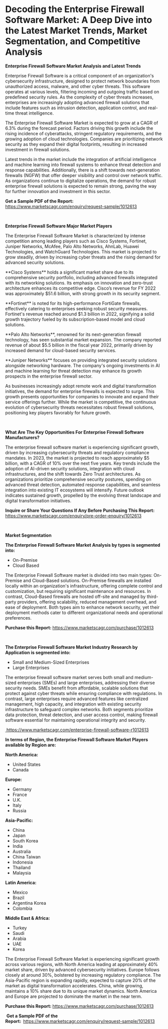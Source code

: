 <p><h1>Decoding the Enterprise Firewall Software Market: A Deep Dive into the Latest Market Trends, Market Segmentation, and Competitive Analysis</h1></p><p><strong>Enterprise Firewall Software Market Analysis and Latest Trends</strong></p>
<p><p>Enterprise Firewall Software is a critical component of an organization's cybersecurity infrastructure, designed to protect network boundaries from unauthorized access, malware, and other cyber threats. This software operates at various levels, filtering incoming and outgoing traffic based on predefined security rules. As the complexity of cyber threats increases, enterprises are increasingly adopting advanced firewall solutions that include features such as intrusion detection, application control, and real-time threat intelligence.</p><p>The Enterprise Firewall Software Market is expected to grow at a CAGR of 6.3% during the forecast period. Factors driving this growth include the rising incidence of cyberattacks, stringent regulatory requirements, and the growing adoption of cloud technologies. Companies are prioritizing network security as they expand their digital footprints, resulting in increased investment in firewall solutions.</p><p>Latest trends in the market include the integration of artificial intelligence and machine learning into firewall systems to enhance threat detection and response capabilities. Additionally, there is a shift towards next-generation firewalls (NGFW) that offer deeper visibility and control over network traffic. As organizations continue to digitalize operations, the demand for robust enterprise firewall solutions is expected to remain strong, paving the way for further innovation and investment in this sector.</p></p>
<p><strong>Get a Sample PDF of the Report:&nbsp;</strong> <a href="https://www.marketscagr.com/enquiry/request-sample/1012613?utm_campaign=3586&utm_medium=2&utm_source=Github&utm_content=ia&utm_term=17042025&utm_id=enterprise-firewall-software">https://www.marketscagr.com/enquiry/request-sample/1012613</a></p>
<p>&nbsp;</p>
<p><strong>Enterprise Firewall Software Major Market Players</strong></p>
<p><p>The Enterprise Firewall Software Market is characterized by intense competition among leading players such as Cisco Systems, Fortinet, Juniper Networks, McAfee, Palo Alto Networks, AhnLab, Huawei Technologies, and WatchGuard Technologies. This market is projected to grow steadily, driven by increasing cyber threats and the rising demand for advanced security solutions.</p><p>**Cisco Systems** holds a significant market share due to its comprehensive security portfolio, including advanced firewalls integrated with its networking solutions. Its emphasis on innovation and zero-trust architecture enhances its competitive edge. Cisco’s revenue for FY 2022 was approximately $51.6 billion, with strong growth in its security segment.</p><p>**Fortinet** is noted for its high-performance FortiGate firewalls, effectively catering to enterprises seeking robust security measures. Fortinet's revenue reached around $1.3 billion in 2022, signifying a solid growth trajectory fueled by its subscription-based model and cloud solutions.</p><p>**Palo Alto Networks**, renowned for its next-generation firewall technology, has seen substantial market expansion. The company reported revenue of about $5.5 billion in the fiscal year 2022, primarily driven by increased demand for cloud-based security services.</p><p>**Juniper Networks** focuses on providing integrated security solutions alongside networking hardware. The company's ongoing investments in AI and machine learning for threat detection may enhance its growth prospects in the enterprise firewall sector.</p><p>As businesses increasingly adopt remote work and digital transformation initiatives, the demand for enterprise firewalls is expected to surge. This growth presents opportunities for companies to innovate and expand their service offerings further. While the market is competitive, the continuous evolution of cybersecurity threats necessitates robust firewall solutions, positioning key players favorably for future growth.</p></p>
<p>&nbsp;</p>
<p><strong>What Are The Key Opportunities For Enterprise Firewall Software Manufacturers?</strong></p>
<p><p>The enterprise firewall software market is experiencing significant growth, driven by increasing cybersecurity threats and regulatory compliance mandates. In 2023, the market is projected to reach approximately $5 billion, with a CAGR of 10% over the next five years. Key trends include the adoption of AI-driven security solutions, integration with cloud infrastructures, and the shift towards Zero Trust architectures. As organizations prioritize comprehensive security postures, spending on advanced threat detection, automated response capabilities, and seamless integration into existing IT ecosystems will intensify. Future outlook indicates sustained growth, propelled by the evolving threat landscape and digital transformation initiatives.</p></p>
<p><strong>Inquire or Share Your Questions If Any Before Purchasing This Report:</strong> <a href="https://www.marketscagr.com/enquiry/pre-order-enquiry/1012613?utm_campaign=3586&utm_medium=2&utm_source=Github&utm_content=ia&utm_term=17042025&utm_id=enterprise-firewall-software">https://www.marketscagr.com/enquiry/pre-order-enquiry/1012613</a></p>
<p>&nbsp;</p>
<p><strong>Market Segmentation</strong></p>
<p><strong>The Enterprise Firewall Software Market Analysis by types is segmented into:</strong></p>
<p><ul><li>On-Premise</li><li>Cloud Based</li></ul></p>
<p><p>The Enterprise Firewall Software market is divided into two main types: On-Premise and Cloud-Based solutions. On-Premise firewalls are installed locally within an organization's infrastructure, offering complete control and customization, but requiring significant maintenance and resources. In contrast, Cloud-Based firewalls are hosted off-site and managed by third-party providers, offering scalability, reduced management overhead, and ease of deployment. Both types aim to enhance network security, yet their deployment methods cater to different organizational needs and operational preferences.</p></p>
<p><strong>Purchase this Report:&nbsp;</strong><a href="https://www.marketscagr.com/purchase/1012613?utm_campaign=3586&utm_medium=2&utm_source=Github&utm_content=ia&utm_term=17042025&utm_id=enterprise-firewall-software">https://www.marketscagr.com/purchase/1012613</a></p>
<p>&nbsp;</p>
<p><strong>The Enterprise Firewall Software Market Industry Research by Application is segmented into:</strong></p>
<p><ul><li>Small and Medium-Sized Enterprises</li><li>Large Enterprises</li></ul></p>
<p><p>The enterprise firewall software market serves both small and medium-sized enterprises (SMEs) and large enterprises, addressing their diverse security needs. SMEs benefit from affordable, scalable solutions that protect against cyber threats while ensuring compliance with regulations. In contrast, large enterprises require advanced features like centralized management, high capacity, and integration with existing security infrastructure to safeguard complex networks. Both segments prioritize data protection, threat detection, and user access control, making firewall software essential for maintaining operational integrity and security.</p></p>
<p><a href="https://www.marketscagr.com/enterprise-firewall-software-r1012613?utm_campaign=3586&utm_medium=2&utm_source=Github&utm_content=ia&utm_term=17042025&utm_id=enterprise-firewall-software">&nbsp;https://www.marketscagr.com/enterprise-firewall-software-r1012613</a></p>
<p><strong>In terms of Region, the Enterprise Firewall Software Market Players available by Region are:</strong></p>
<p>
    <p> <strong> North America: </strong>
        <ul>
            <li>United States</li>
            <li>Canada</li>
        </ul>
        </p> 
    <p> <strong> Europe: </strong>
        <ul>
            <li>Germany</li>
            <li>France</li>
            <li>U.K.</li>
            <li>Italy</li>
            <li>Russia</li>
        </ul>
        </p> 
    <p> <strong> Asia-Pacific: </strong>
        <ul>
            <li>China</li>
            <li>Japan</li>
            <li>South Korea</li>
            <li>India</li>
            <li>Australia</li>
            <li>China Taiwan</li>
            <li>Indonesia</li>
            <li>Thailand</li>
            <li>Malaysia</li>
        </ul>
        </p> 
    <p> <strong> Latin America: </strong>
        <ul>
            <li>Mexico</li>
            <li>Brazil</li>
            <li>Argentina Korea</li>
            <li>Colombia</li>
        </ul>
        </p> 
    <p> <strong> Middle East & Africa: </strong>
        <ul>
            <li>Turkey</li>
            <li>Saudi</li>
            <li>Arabia</li>
            <li>UAE</li>
            <li>Korea</li>
        </ul>
    </p>
    </p>
<p><p>The Enterprise Firewall Software Market is experiencing significant growth across various regions, with North America leading at approximately 40% market share, driven by advanced cybersecurity initiatives. Europe follows closely at around 30%, bolstered by increasing regulatory compliance. The Asia-Pacific region is expanding rapidly, expected to capture 20% of the market as digital transformation accelerates. China, while growing, maintains a 10% share due to its unique market dynamics. North America and Europe are projected to dominate the market in the near term.</p></p>
<p><strong>Purchase this Report: </strong><a href="https://www.marketscagr.com/purchase/1012613?utm_campaign=3586&utm_medium=2&utm_source=Github&utm_content=ia&utm_term=17042025&utm_id=enterprise-firewall-software">https://www.marketscagr.com/purchase/1012613</a></p>
<p>&nbsp;<strong>Get a Sample PDF of the Report:&nbsp;&nbsp;</strong><a href="https://www.marketscagr.com/enquiry/request-sample/1012613?utm_campaign=3586&utm_medium=2&utm_source=Github&utm_content=ia&utm_term=17042025&utm_id=enterprise-firewall-software">https://www.marketscagr.com/enquiry/request-sample/1012613</a></p>
<p><strong></strong></p>
<p><p></p><p></p><p></p></p>